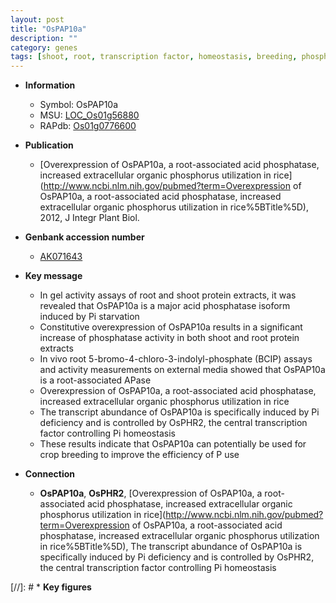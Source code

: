 ```yaml
---
layout: post
title: "OsPAP10a"
description: ""
category: genes
tags: [shoot, root, transcription factor, homeostasis, breeding, phosphorus,  pi , phosphate]
---
```


* **Information**  
    + Symbol: OsPAP10a  
    + MSU: [LOC_Os01g56880](http://rice.uga.edu/cgi-bin/ORF_infopage.cgi?orf=LOC_Os01g56880)  
    + RAPdb: [Os01g0776600](http://rapdb.dna.affrc.go.jp/viewer/gbrowse_details/irgsp1?name=Os01g0776600)  

* **Publication**  
    + [Overexpression of OsPAP10a, a root-associated acid phosphatase, increased extracellular organic phosphorus utilization in rice](http://www.ncbi.nlm.nih.gov/pubmed?term=Overexpression of OsPAP10a, a root-associated acid phosphatase, increased extracellular organic phosphorus utilization in rice%5BTitle%5D), 2012, J Integr Plant Biol.

* **Genbank accession number**  
    + [AK071643](http://www.ncbi.nlm.nih.gov/nuccore/AK071643)

* **Key message**  
    + In gel activity assays of root and shoot protein extracts, it was revealed that OsPAP10a is a major acid phosphatase isoform induced by Pi starvation
    + Constitutive overexpression of OsPAP10a results in a significant increase of phosphatase activity in both shoot and root protein extracts
    + In vivo root 5-bromo-4-chloro-3-indolyl-phosphate (BCIP) assays and activity measurements on external media showed that OsPAP10a is a root-associated APase
    + Overexpression of OsPAP10a, a root-associated acid phosphatase, increased extracellular organic phosphorus utilization in rice
    + The transcript abundance of OsPAP10a is specifically induced by Pi deficiency and is controlled by OsPHR2, the central transcription factor controlling Pi homeostasis
    + These results indicate that OsPAP10a can potentially be used for crop breeding to improve the efficiency of P use

* **Connection**  
    + __OsPAP10a__, __OsPHR2__, [Overexpression of OsPAP10a, a root-associated acid phosphatase, increased extracellular organic phosphorus utilization in rice](http://www.ncbi.nlm.nih.gov/pubmed?term=Overexpression of OsPAP10a, a root-associated acid phosphatase, increased extracellular organic phosphorus utilization in rice%5BTitle%5D), The transcript abundance of OsPAP10a is specifically induced by Pi deficiency and is controlled by OsPHR2, the central transcription factor controlling Pi homeostasis

[//]: # * **Key figures**  


